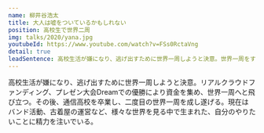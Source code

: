 ```yaml
---
name: 柳井谷浩太
title: 大人は嘘をついているかもしれない
position: 高校生で世界二周
img: talks/2020/yana.jpg
youtubeId: https://www.youtube.com/watch?v=FSs0RctaVng
detail: true
leadSentence: 高校生活が嫌になり、逃げ出すために世界一周しようと決意。世界一周をする中で、自分自身を認めてあげることができるようになった。本当の自分と向き合うために大切なこととは？
---
```


高校生活が嫌になり、逃げ出すために世界一周しようと決意。リアルクラウドファンディング、プレゼン大会Dreamでの優勝により資金を集め、世界一周へと飛び立つ。その後、通信高校を卒業し、二度目の世界一周を成し遂げる。現在はバンド活動、古着屋の運営など、様々な世界を見る中で生まれた、自分のやりたいことに精力を注いでいる。